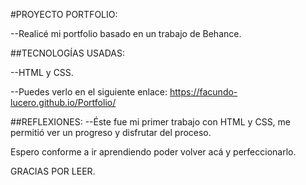 #PROYECTO PORTFOLIO: 

--Realicé mi portfolio basado en un trabajo de Behance.

##TECNOLOGÍAS USADAS:

--HTML y CSS.

--Puedes verlo en el siguiente enlace: https://facundo-lucero.github.io/Portfolio/ 

##REFLEXIONES: --Éste fue mi primer trabajo con HTML y CSS, me permitió ver un progreso y disfrutar del proceso. 

Espero conforme a ir aprendiendo poder volver acá y perfeccionarlo.

GRACIAS POR LEER.
